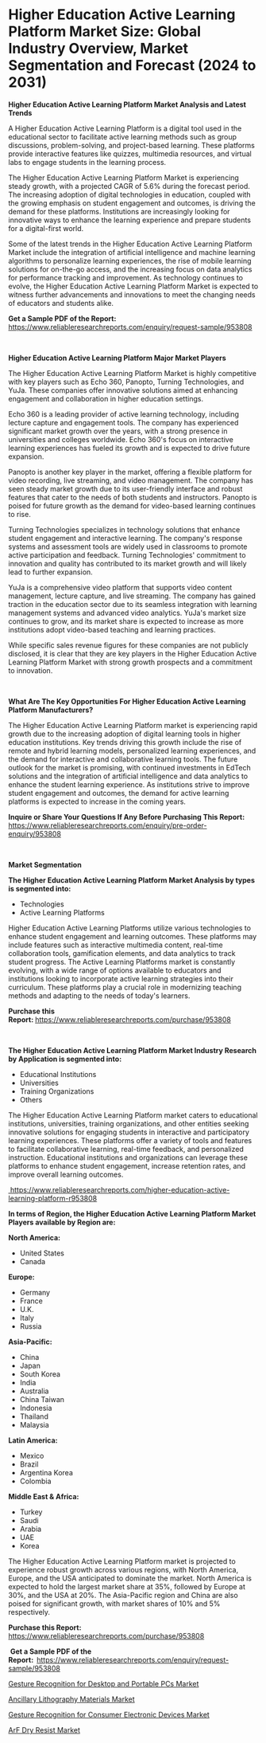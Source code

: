 <p><h1>Higher Education Active Learning Platform Market Size: Global Industry Overview, Market Segmentation and Forecast (2024 to 2031)</h1></p><p><strong>Higher Education Active Learning Platform Market Analysis and Latest Trends</strong></p>
<p><p>A Higher Education Active Learning Platform is a digital tool used in the educational sector to facilitate active learning methods such as group discussions, problem-solving, and project-based learning. These platforms provide interactive features like quizzes, multimedia resources, and virtual labs to engage students in the learning process.</p><p>The Higher Education Active Learning Platform Market is experiencing steady growth, with a projected CAGR of 5.6% during the forecast period. The increasing adoption of digital technologies in education, coupled with the growing emphasis on student engagement and outcomes, is driving the demand for these platforms. Institutions are increasingly looking for innovative ways to enhance the learning experience and prepare students for a digital-first world.</p><p>Some of the latest trends in the Higher Education Active Learning Platform Market include the integration of artificial intelligence and machine learning algorithms to personalize learning experiences, the rise of mobile learning solutions for on-the-go access, and the increasing focus on data analytics for performance tracking and improvement. As technology continues to evolve, the Higher Education Active Learning Platform Market is expected to witness further advancements and innovations to meet the changing needs of educators and students alike.</p></p>
<p><strong>Get a Sample PDF of the Report:&nbsp;</strong> <a href="https://www.reliableresearchreports.com/enquiry/request-sample/953808">https://www.reliableresearchreports.com/enquiry/request-sample/953808</a></p>
<p>&nbsp;</p>
<p><strong>Higher Education Active Learning Platform Major Market Players</strong></p>
<p><p>The Higher Education Active Learning Platform Market is highly competitive with key players such as Echo 360, Panopto, Turning Technologies, and YuJa. These companies offer innovative solutions aimed at enhancing engagement and collaboration in higher education settings.</p><p>Echo 360 is a leading provider of active learning technology, including lecture capture and engagement tools. The company has experienced significant market growth over the years, with a strong presence in universities and colleges worldwide. Echo 360's focus on interactive learning experiences has fueled its growth and is expected to drive future expansion.</p><p>Panopto is another key player in the market, offering a flexible platform for video recording, live streaming, and video management. The company has seen steady market growth due to its user-friendly interface and robust features that cater to the needs of both students and instructors. Panopto is poised for future growth as the demand for video-based learning continues to rise.</p><p>Turning Technologies specializes in technology solutions that enhance student engagement and interactive learning. The company's response systems and assessment tools are widely used in classrooms to promote active participation and feedback. Turning Technologies' commitment to innovation and quality has contributed to its market growth and will likely lead to further expansion.</p><p>YuJa is a comprehensive video platform that supports video content management, lecture capture, and live streaming. The company has gained traction in the education sector due to its seamless integration with learning management systems and advanced video analytics. YuJa's market size continues to grow, and its market share is expected to increase as more institutions adopt video-based teaching and learning practices.</p><p>While specific sales revenue figures for these companies are not publicly disclosed, it is clear that they are key players in the Higher Education Active Learning Platform Market with strong growth prospects and a commitment to innovation.</p></p>
<p>&nbsp;</p>
<p><strong>What Are The Key Opportunities For Higher Education Active Learning Platform Manufacturers?</strong></p>
<p><p>The Higher Education Active Learning Platform market is experiencing rapid growth due to the increasing adoption of digital learning tools in higher education institutions. Key trends driving this growth include the rise of remote and hybrid learning models, personalized learning experiences, and the demand for interactive and collaborative learning tools. The future outlook for the market is promising, with continued investments in EdTech solutions and the integration of artificial intelligence and data analytics to enhance the student learning experience. As institutions strive to improve student engagement and outcomes, the demand for active learning platforms is expected to increase in the coming years.</p></p>
<p><strong>Inquire or Share Your Questions If Any Before Purchasing This Report:</strong> <a href="https://www.reliableresearchreports.com/enquiry/pre-order-enquiry/953808">https://www.reliableresearchreports.com/enquiry/pre-order-enquiry/953808</a></p>
<p>&nbsp;</p>
<p><strong>Market Segmentation</strong></p>
<p><strong>The Higher Education Active Learning Platform Market Analysis by types is segmented into:</strong></p>
<p><ul><li>Technologies</li><li>Active Learning Platforms</li></ul></p>
<p><p>Higher Education Active Learning Platforms utilize various technologies to enhance student engagement and learning outcomes. These platforms may include features such as interactive multimedia content, real-time collaboration tools, gamification elements, and data analytics to track student progress. The Active Learning Platforms market is constantly evolving, with a wide range of options available to educators and institutions looking to incorporate active learning strategies into their curriculum. These platforms play a crucial role in modernizing teaching methods and adapting to the needs of today's learners.</p></p>
<p><strong>Purchase this Report:&nbsp;</strong><a href="https://www.reliableresearchreports.com/purchase/953808">https://www.reliableresearchreports.com/purchase/953808</a></p>
<p>&nbsp;</p>
<p><strong>The Higher Education Active Learning Platform Market Industry Research by Application is segmented into:</strong></p>
<p><ul><li>Educational Institutions</li><li>Universities</li><li>Training Organizations</li><li>Others</li></ul></p>
<p><p>The Higher Education Active Learning Platform market caters to educational institutions, universities, training organizations, and other entities seeking innovative solutions for engaging students in interactive and participatory learning experiences. These platforms offer a variety of tools and features to facilitate collaborative learning, real-time feedback, and personalized instruction. Educational institutions and organizations can leverage these platforms to enhance student engagement, increase retention rates, and improve overall learning outcomes.</p></p>
<p><a href="https://www.reliableresearchreports.com/higher-education-active-learning-platform-r953808">&nbsp;https://www.reliableresearchreports.com/higher-education-active-learning-platform-r953808</a></p>
<p><strong>In terms of Region, the Higher Education Active Learning Platform Market Players available by Region are:</strong></p>
<p>
    <p> <strong> North America: </strong>
        <ul>
            <li>United States</li>
            <li>Canada</li>
        </ul>
        </p> 
    <p> <strong> Europe: </strong>
        <ul>
            <li>Germany</li>
            <li>France</li>
            <li>U.K.</li>
            <li>Italy</li>
            <li>Russia</li>
        </ul>
        </p> 
    <p> <strong> Asia-Pacific: </strong>
        <ul>
            <li>China</li>
            <li>Japan</li>
            <li>South Korea</li>
            <li>India</li>
            <li>Australia</li>
            <li>China Taiwan</li>
            <li>Indonesia</li>
            <li>Thailand</li>
            <li>Malaysia</li>
        </ul>
        </p> 
    <p> <strong> Latin America: </strong>
        <ul>
            <li>Mexico</li>
            <li>Brazil</li>
            <li>Argentina Korea</li>
            <li>Colombia</li>
        </ul>
        </p> 
    <p> <strong> Middle East & Africa: </strong>
        <ul>
            <li>Turkey</li>
            <li>Saudi</li>
            <li>Arabia</li>
            <li>UAE</li>
            <li>Korea</li>
        </ul>
    </p>
    </p>
<p><p>The Higher Education Active Learning Platform market is projected to experience robust growth across various regions, with North America, Europe, and the USA anticipated to dominate the market. North America is expected to hold the largest market share at 35%, followed by Europe at 30%, and the USA at 20%. The Asia-Pacific region and China are also poised for significant growth, with market shares of 10% and 5% respectively.</p></p>
<p><strong>Purchase this Report: </strong><a href="https://www.reliableresearchreports.com/purchase/953808">https://www.reliableresearchreports.com/purchase/953808</a></p>
<p>&nbsp;<strong>Get a Sample PDF of the Report:&nbsp;&nbsp;</strong><a href="https://www.reliableresearchreports.com/enquiry/request-sample/953808">https://www.reliableresearchreports.com/enquiry/request-sample/953808</a></p>
<p><strong></strong></p>
<p><p><a href="https://github.com/edytherolanlouisejk1miz0wig/Market-Research-Report-List-2/blob/main/gesture-recognition-for-desktop-and-portable-pcs-market.md">Gesture Recognition for Desktop and Portable PCs Market</a></p><p><a href="https://www.linkedin.com/pulse/ancillary-lithography-materials-market-competitive-analysis-0ybde">Ancillary Lithography Materials Market</a></p><p><a href="https://github.com/peachesmcdowel1/Market-Research-Report-List-2/blob/main/gesture-recognition-for-consumer-electronic-devices-market.md">Gesture Recognition for Consumer Electronic Devices Market</a></p><p><a href="https://www.linkedin.com/pulse/arf-dry-resist-market-research-report-its-history-forecast-84k0e">ArF Dry Resist Market</a></p></p>
